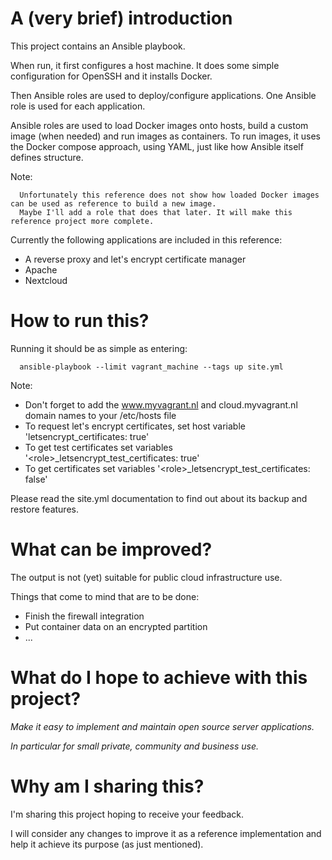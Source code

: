 # A (very brief) introduction

This project contains an Ansible playbook.

When run, it first configures a host machine.
It does some simple configuration for OpenSSH and it installs Docker.

Then Ansible roles are used to deploy/configure applications.
One Ansible role is used for each application.

Ansible roles are used to load Docker images onto hosts, build a custom image (when needed) and run images as containers.
To run images, it uses the Docker compose approach, using YAML, just like how Ansible itself defines structure.

Note:

      Unfortunately this reference does not show how loaded Docker images can be used as reference to build a new image.
      Maybe I'll add a role that does that later. It will make this reference project more complete.

Currently the following applications are included in this reference:

- A reverse proxy and let's encrypt certificate manager
- Apache
- Nextcloud

# How to run this?

Running it should be as simple as entering:

      ansible-playbook --limit vagrant_machine --tags up site.yml

Note:

   - Don't forget to add the www.myvagrant.nl and cloud.myvagrant.nl domain names to your /etc/hosts file
   - To request let's encrypt certificates, set host variable 'letsencrypt_certificates: true'
   - To get test certificates set variables '\<role\>\_letsencrypt\_test\_certificates: true'
   - To get certificates set variables '\<role\>\_letsencrypt\_test\_certificates: false'

Please read the site.yml documentation to find out about its backup and restore features.

# What can be improved?

The output is not (yet) suitable for public cloud infrastructure use.

Things that come to mind that are to be done:

- Finish the firewall integration
- Put container data on an encrypted partition
- ...

# What do I hope to achieve with this project?

*Make it easy to implement and maintain open source server applications.*

*In particular for small private, community and business use.*

# Why am I sharing this?

I'm sharing this project hoping to receive your feedback.

I will consider any changes to improve it as a reference implementation and
help it achieve its purpose (as just mentioned).
